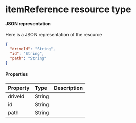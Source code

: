 # itemReference resource type



#### JSON representation

Here is a JSON representation of the resource

<!-- {
  "blockType": "resource",
  "optionalProperties": [

  ],
  "@odata.type": "microsoft.graph.itemReference"
}-->

```json
{
  "driveId": "String",
  "id": "String",
  "path": "String"
}

```
#### Properties
| Property	   | Type	|Description|
|:---------------|:--------|:----------|
|driveId|String||
|id|String||
|path|String||
